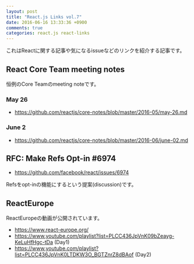 ```yaml
---
layout: post
title: "React.js Links vol.7"
date: 2016-06-16 13:33:36 +0900
comments: true
categories: react.js react-links
---
```


これはReactに関する記事や気になるissueなどのリンクを紹介する記事です。

<!-- more -->

## React Core Team meeting notes

恒例のCore Teamのmeeting noteです。

### May 26

* https://github.com/reactjs/core-notes/blob/master/2016-05/may-26.md

### June 2

* https://github.com/reactjs/core-notes/blob/master/2016-06/june-02.md

## RFC: Make Refs Opt-in #6974

* https://github.com/facebook/react/issues/6974

Refsをopt-inの機能にするという提案(discussion)です。

## ReactEurope

ReactEuropeの動画が公開されています。

* https://www.react-europe.org/
* https://www.youtube.com/playlist?list=PLCC436JpVnK09bZeayg-KeLuHfHgc-tDa (Day1)
* https://www.youtube.com/playlist?list=PLCC436JpVnK0LTDKW3O_BGTZnrZ8dBAof (Day2)

